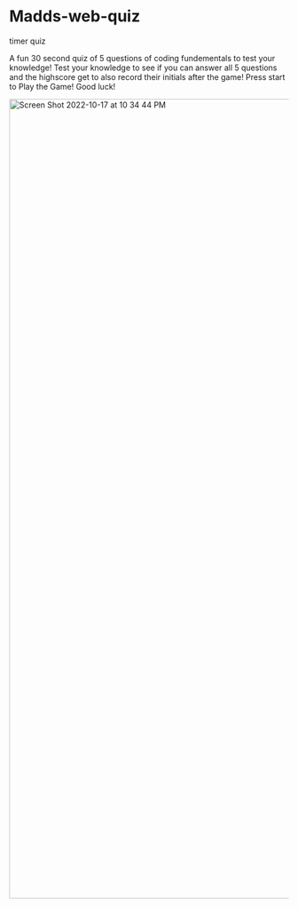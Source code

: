 # Madds-web-quiz
timer quiz

A fun 30 second quiz of 5 questions of coding fundementals to test your knowledge! 
Test your knowledge to see if you can answer all 5 questions and the highscore get to also 
record their initials after the game! Press start to Play the Game! Good luck!


<img width="1440" alt="Screen Shot 2022-10-17 at 10 34 44 PM" src="https://user-images.githubusercontent.com/110777599/196324419-956ab6b1-1241-493b-8e96-465bb91ef52b.png">

